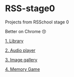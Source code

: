 # RSS-stage0
Projects from RSSchool stage 0

Better on Chrome 😚

[1. Library](https://kirillabcd.github.io/RSSchool-stage-0/library/)

[2. Audio player](https://kirillabcd.github.io/RSSchool-stage-0/audio-player/)

[3. Image gallery](https://kirillabcd.github.io/RSSchool-stage-0/image-gallery/)

[4. Memory Game](https://kirillabcd.github.io/RSSchool-stage-0/random-game/)


